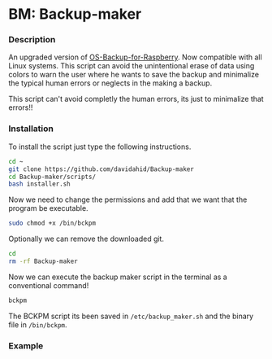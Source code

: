 # BM: Backup-maker
### Description
An upgraded version of [OS-Backup-for-Raspberry](https://github.com/davidahid/OS-Backup-for-Raspberry). Now compatible with all Linux systems. This script can avoid the unintentional erase of data using colors to warn the user where he wants to save the backup and minimalize the typical human errors or neglects in the making a backup.

This script can't avoid completly the human errors, its just to minimalize that errors!!

### Installation
To install the script just type the following instructions.
```sh
cd ~
git clone https://github.com/davidahid/Backup-maker
cd Backup-maker/scripts/
bash installer.sh
```

Now we need to change the permissions and add that we want that the program be executable.
```sh
sudo chmod +x /bin/bckpm
```

Optionally we can remove the downloaded git.
```sh
cd
rm -rf Backup-maker
```

Now we can execute the backup maker script in the terminal as a conventional command!
```sh
bckpm
```

The BCKPM script its been saved in `/etc/backup_maker.sh` and the binary file in `/bin/bckpm`.
### Example
